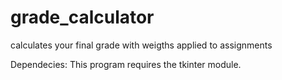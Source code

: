 # grade_calculator
calculates your final grade with weigths applied to assignments

Dependecies:
This program requires the tkinter module.
